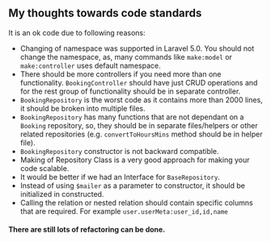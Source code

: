 

## My thoughts towards code standards

It is an ok code due to following reasons:

- Changing of namespace was supported in Laravel 5.0. You should not change the namespace, as, many commands like `make:model` or `make:controller` uses default namespace.
- There should be more controllers if you need more than one functionality. `BookingController` should have just CRUD operations and for the rest group of functionality should be in separate controller.
- `BookingRepository` is the worst code as it contains more than 2000 lines, it should be broken into multiple files.
- `BookingRepository` has many functions that are not dependant on a `Booking` repository, so, they should be in separate files/helpers or other related repositories  (e.g. `convertToHoursMins` method should be in helper file).
- `BookingRepository` constructor is not backward compatible.
- Making of Repository Class is a very good approach for making your code scalable.
- It would be better if we had an Interface for `BaseRepository`.
- Instead of using `$mailer` as a parameter to constructor, it should be initialized in constructed.
- Calling the relation or nested relation should contain specific columns that are required. For example `user.userMeta:user_id,id,name`


#### There are still lots of refactoring can be done.

